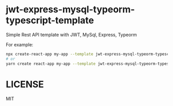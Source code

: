 # jwt-express-mysql-typeorm-typescript-template

Simple Rest API template with JWT, MySql, Express, Typeorm

For example:

```sh
npx create-react-app my-app --template jwt-express-mysql-typeorm-typescript-template
# or
yarn create react-app my-app --template jwt-express-mysql-typeorm-typescript-template
```
# LICENSE

MIT
